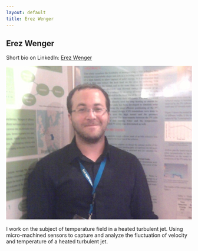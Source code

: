 ```yaml
---
layout: default
title: Erez Wenger
---
```


## Erez Wenger

Short bio on LinkedIn: [Erez Wenger](http://www.linkedin.com/pub/erez-wenger/23/891/3a3)

![](../images/Erez1.jpg)


I work on the subject of temperature field in a heated turbulent jet.
Using micro-machined sensors to capture and analyze the fluctuation of velocity and temperature of a heated turbulent jet.